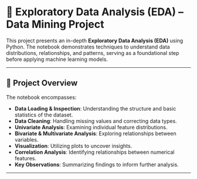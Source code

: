 # 🧪 Exploratory Data Analysis (EDA) – Data Mining Project

This project presents an in-depth **Exploratory Data Analysis (EDA)** using Python. The notebook demonstrates techniques to understand data distributions, relationships, and patterns, serving as a foundational step before applying machine learning models.

---
## 📌 Project Overview

The notebook encompasses:

- **Data Loading & Inspection**: Understanding the structure and basic statistics of the dataset.
- **Data Cleaning**: Handling missing values and correcting data types.
- **Univariate Analysis**: Examining individual feature distributions.
- **Bivariate & Multivariate Analysis**: Exploring relationships between variables.
- **Visualization**: Utilizing plots to uncover insights.
- **Correlation Analysis**: Identifying relationships between numerical features.
- **Key Observations**: Summarizing findings to inform further analysis.

---
